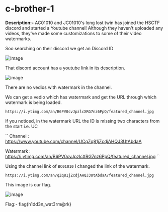 # c-brother-1

**Description:-** AC01010 and JC01010's long lost twin has joined the HSCTF discord and started a Youtube channel! Although they haven't uploaded any videos, they've made some customizations to some of their video watermarks.

Soo searching on their discord we get an Discord ID

![image](https://user-images.githubusercontent.com/73250884/122713146-d8cfa380-d282-11eb-856f-4c3a793392cb.png)

That discord account has a youtube link in its description.

![image](https://user-images.githubusercontent.com/73250884/122713202-f56bdb80-d282-11eb-9061-cb0691201209.png)

There are no vedios with watermark in the channel.

We can get a vedio which has watermark and get the URL through which watermark is being loaded.

``
https://i.ytimg.com/an/B6PV0cvJpzlcXRG7nz6PpQ/featured_channel.jpg
``

If you noticed, in the watermark URL the ID is missing two characters from the start i.e. UC

``
Channel   : https://www.youtube.com/channel/UCqZq81jZcdjAHQJ3UtAbdaA

Watermark : https://i.ytimg.com/an/B6PV0cvJpzlcXRG7nz6PpQ/featured_channel.jpg
``

Using the channel link of `BC01010` I changed the link of the watermark.

``
https://i.ytimg.com/an/qZq81jZcdjAHQJ3UtAbdaA/featured_channel.jpg
``

This image is our flag.

![image](https://user-images.githubusercontent.com/73250884/122714004-3adcd880-d284-11eb-98fe-bbf8aeb8ccfc.png)

Flag:- flag{h1dd3n_wat3rm@rk}
